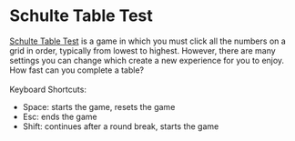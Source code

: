 # Schulte Table Test


[Schulte Table Test](https://drafterleo.github.io/schulte/) is a game in which you must click all the numbers on a grid in order, typically from lowest to highest. However, there are many settings you can change which create a new experience for you to enjoy. How fast can you complete a table? \
\
Keyboard Shortcuts:
<ul>
  <li>Space: starts the game, resets the game</li>
  <li>Esc: ends the game</li>
  <li>Shift: continues after a round break, starts the game</li>
</ul>


